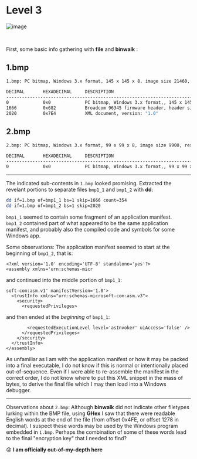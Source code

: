 # Level 3

![image](https://user-images.githubusercontent.com/82754379/139781511-3e6d3825-0434-4930-b8ab-0cb5841a12a2.png)

<br>

First, some basic info gathering with **file** and **binwalk** :

## 1.bmp

```bash
1.bmp: PC bitmap, Windows 3.x format, 145 x 145 x 8, image size 21460, resolution 3780 x 3780 px/m, 256 important colors, cbSize 22538, bits offset 1078

DECIMAL       HEXADECIMAL     DESCRIPTION
--------------------------------------------------------------------------------
0             0x0             PC bitmap, Windows 3.x format,, 145 x 145 x 8
1666          0x682           Broadcom 96345 firmware header, header size: 256, firmware version: "asIn", board id: "voker' uiAccess='false' />", ~CRC32 header checksum: 0x6F6D3A61, ~CRC32 data checksum: 0x3A736368
2020          0x7E4           XML document, version: "1.0"

```

## 2.bmp

```bash
2.bmp: PC bitmap, Windows 3.x format, 99 x 99 x 8, image size 9900, resolution 3780 x 3780 px/m, 256 important colors, cbSize 10978, bits offset 1078

DECIMAL       HEXADECIMAL     DESCRIPTION
--------------------------------------------------------------------------------
0             0x0             PC bitmap, Windows 3.x format,, 99 x 99 x 8

```

---

The indicated sub-contents in `1.bmp` looked promising. Extracted the revelant portions to separate files `bmp1_1` and `bmp1_2` with **dd**:

```bash
dd if=1.bmp of=bmp1_1 bs=1 skip=1666 count=354
dd if=1.bmp of=bmp1_2 bs=1 skip=2020
```

`bmp1_1` seemed to contain some fragment of an application manifest. <br>
`bmp1_2` contained part of what appeared to be the same application manifest, and probably also the compiled code and symbols for some Windows app. <br>

Some observations: The application manifest seemed to start at the beginning of `bmp1_2`, that is:
```
<?xml version='1.0' encoding='UTF-8' standalone='yes'?>
<assembly xmlns='urn:schemas-micr
```

and continued into the middle portion of `bmp1_1`:
```
soft-com:asm.v1' manifestVersion='1.0'>
  <trustInfo xmlns="urn:schemas-microsoft-com:asm.v3">
    <security>
      <requestedPrivileges>
```

and then ended at the _beginning_ of `bmp1_1`:
```
        <requestedExecutionLevel level='asInvoker' uiAccess='false' />
      </requestedPrivileges>
    </security>
  </trustInfo>
</assembly>
```

As unfamiliar as I am with the application manifest or how it may be packed into a final executable, I do not know if this is normal or intentionally placed out-of-sequence. Even if I were able to re-assemble the manifest in the correct order, I do not know where to put this XML snippet in the mass of bytes, to derive the final file which I may then load into a Windows debugger.

---

Observations about `2.bmp`: Although **binwalk** did not indicate other filetypes lurking within the BMP file, using **GHex** I saw that there were readable English words at the end of the file (from offset 0x4FE, or offset 1278 in decimal). I suspect these words may be used by the Windows program embedded in `1.bmp`.
Perhaps the combination of some of these words lead to the final "encryption key" that I needed to find?


😞 **I am officially out-of-my-depth here**
